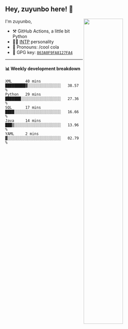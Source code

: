 

## Hey, zuyunbo here! :wave: 
[<img align="right" width="50%" src="https://github-readme-stats.vercel.app/api?username=zuyunbo&theme=dark&show_icons=true">](https://metrics.lecoq.io/ouuan?template=classic)

I'm zuyunbo,

-   :hammer_and_pick: GitHub Actions, a little bit Python
-   :man_scientist: [INTP](https://www.16personalities.com/profiles/3302586f07ca3) personality
-   :man: Pronouns: /cool cola
-   :key: GPG key: [`863A0F9FA8127FA4`](https://github.com/zuyunbo.gpg)

---



#### :bar_chart: Weekly development breakdown

<!--START_SECTION:waka-->
```text
XML      40 mins         █████████▓░░░░░░░░░░░░░░░   38.57 % 
Python   29 mins         ███████░░░░░░░░░░░░░░░░░░   27.36 % 
SQL      17 mins         ████░░░░░░░░░░░░░░░░░░░░░   16.66 % 
Java     14 mins         ███▒░░░░░░░░░░░░░░░░░░░░░   13.96 % 
YAML     2 mins          ▓░░░░░░░░░░░░░░░░░░░░░░░░   02.79 % 
```
<!--END_SECTION:waka-->


